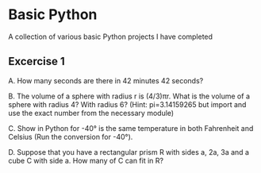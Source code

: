 # Basic Python

A collection of various basic Python projects I have completed

## Excercise 1

A. How many seconds are there in 42 minutes 42 seconds?

B. The volume of a sphere with radius r is (4/3)πr. What is the volume of a sphere with radius 4? With radius 6? (Hint: pi=3.14159265 but import and use the exact number from the necessary module)

C. Show in Python for -40° is the same temperature in both Fahrenheit and Celsius (Run the conversion for -40°).

D. Suppose that you have a rectangular prism R with sides a, 2a, 3a and a cube C with side a. How many of C can fit in R?
